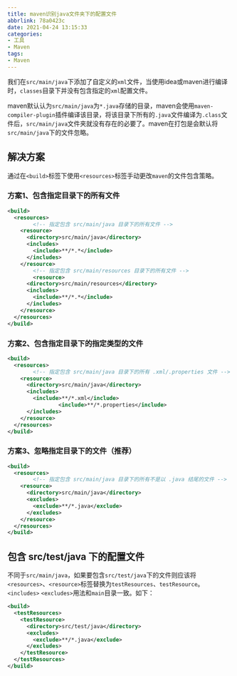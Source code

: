 ```yaml
---
title: maven识别java文件夹下的配置文件
abbrlink: 78a0423c
date: 2021-04-24 13:15:33
categories:
- 工具
- Maven
tags:
- Maven
---
```


我们在`src/main/java`下添加了自定义的`xml`文件，当使用idea或maven进行编译时，`classes`目录下并没有包含指定的`xml`配置文件。

maven默认认为`src/main/java`为`*.java`存储的目录，maven会使用`maven-compiler-plugin`插件编译该目录，将该目录下所有的`.java`文件编译为`.class`文件后，`src/main/java`文件夹就没有存在的必要了。maven在打包是会默认将`src/main/java`下的文件忽略。

<!-- more -->

## 解决方案

通过在`<build>`标签下使用`<resources>`标签手动更改`maven`的文件包含策略。

### 方案1、包含指定目录下的所有文件

```xml
<build>
  <resources>
        <!-- 指定包含 src/main/java 目录下的所有文件 -->
    <resource>
      <directory>src/main/java</directory>
      <includes>
        <include>**/*.*</include>
      </includes>
    </resource>
        <!-- 指定包含 src/main/resources 目录下的所有文件 -->
        <resource>
      <directory>src/main/resources</directory>
      <includes>
        <include>**/*.*</include>
      </includes>
    </resource>
  </resources>
</build>
```

### 方案2、包含指定目录下的指定类型的文件

```xml
<build>
  <resources>
        <!-- 指定包含 src/main/java 目录下的所有 .xml/.properties 文件 -->
    <resource>
      <directory>src/main/java</directory>
      <includes>
        <include>**/*.xml</include>
                <include>**/*.properties</include>
      </includes>
    </resource>
  </resources>
</build>
```

### 方案3、忽略指定目录下的文件（推荐）

```xml
<build>
  <resources>
        <!-- 指定包含 src/main/java 目录下的所有不是以 .java 结尾的文件 -->
    <resource>
      <directory>src/main/java</directory>
      <excludes>
        <exclude>**/*.java</exclude>
      </excludes>
    </resource>
  </resources>
</build>
```



## 包含 src/test/java 下的配置文件

不同于`src/main/java`，如果要包含`src/test/java`下的文件则应该将`<resources>`、`<resource>`标签替换为`testResources`、`testResource`。`<includes>` `<excludes>`用法和`main`目录一致。如下：

```xml
<build>
  <testResources>
    <testResource>
      <directory>src/test/java</directory>
      <excludes>
        <exclude>**/*.java</exclude>
      </excludes>
    </testResource>
  </testResources>
</build>
```


